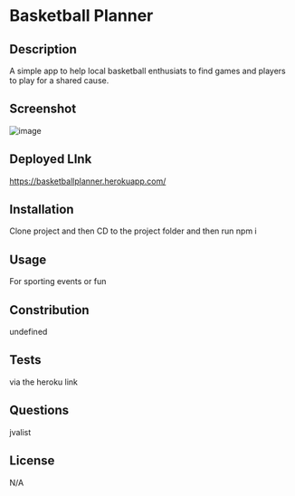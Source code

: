 # Basketball Planner

## Description
A simple app to help local basketball enthusiats to find games and players to play for a shared cause. 

## Screenshot
![image](https://user-images.githubusercontent.com/120420257/221329257-b2e14fd6-cd8d-44a3-ba96-927db3a893de.png)

## Deployed LInk
https://basketballplanner.herokuapp.com/


## Installation
Clone project and then CD to the project folder and then run npm i 

## Usage
For sporting events or fun

## Constribution
undefined

## Tests
via the heroku link 

## Questions
jvalist

## License
N/A
